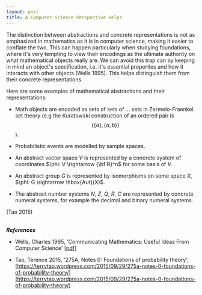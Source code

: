 ```yaml
---
layout: post
title: A Computer Science Perspective Helps
---
```


The distinction between abstractions and concrete representations is not as
emphasized in mathematics as it is in computer science, making it easier to
conflate the two.  This can happen particularly when studying foundations,
where it's very tempting to view their encodings as the ultimate authority on
what mathematical objects really are.  We can avoid this trap can by keeping in
mind an object's specification, i.e. it's essential properties and how it
interacts with other objects (Wells 1995).  This helps distinguish them from
their concrete representations.  

Here are some examples of mathematical abstractions and their representations:

- Math objects are encoded as sets of sets of
... sets in Zermelo-Fraenkel set theory (e.g the Kuratowski construction of an ordered pair is $$\{\{a\}, \{a,b\}\}$$).

- Probabilistic events are modelled by sample spaces.

- An abstract vector space $V$ is represented by a concrete system of
coordinates $\phi: V \rightarrow {\bf R}^n$ for some basis of $V$.
    
- An abstract group $G$ is represented by isomorphisms on some space $X$, $\phi: G \rightarrow \hbox{Aut}(X)$. 

- The abstract number systems $N$, $Z$, $Q$, $R$, $C$ are represented by
concrete numeral systems, for example the decimal and binary numeral systems.

(Tao 2015)

<br><i><b>References</b></i>

* Wells, Charles 1995, 'Communicating Mathematics: Useful Ideas From Computer Science' [[pdf](http://www.cwru.edu/artsci/math/wells/pub/pdf/commath.pdf)]

* Tao, Terence 2015, '275A, Notes 0: Foundations of probability theory', 
[https://terrytao.wordpress.com/2015/09/29/275a-notes-0-foundations-of-probability-theory/](https://terrytao.wordpress.com/2015/09/29/275a-notes-0-foundations-of-probability-theory/)
